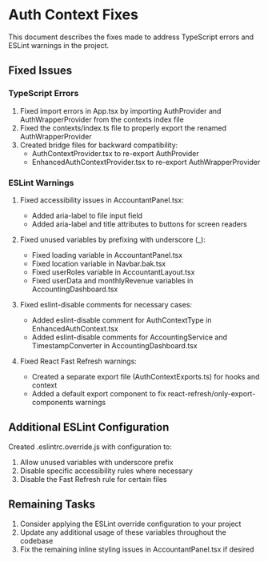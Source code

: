 # Auth Context Fixes

This document describes the fixes made to address TypeScript errors and ESLint warnings in the project.

## Fixed Issues

### TypeScript Errors
1. Fixed import errors in App.tsx by importing AuthProvider and AuthWrapperProvider from the contexts index file
2. Fixed the contexts/index.ts file to properly export the renamed AuthWrapperProvider
3. Created bridge files for backward compatibility:
   - AuthContextProvider.tsx to re-export AuthProvider
   - EnhancedAuthContextProvider.tsx to re-export AuthWrapperProvider

### ESLint Warnings
1. Fixed accessibility issues in AccountantPanel.tsx:
   - Added aria-label to file input field
   - Added aria-label and title attributes to buttons for screen readers

2. Fixed unused variables by prefixing with underscore (_):
   - Fixed loading variable in AccountantPanel.tsx
   - Fixed location variable in Navbar.bak.tsx
   - Fixed userRoles variable in AccountantLayout.tsx
   - Fixed userData and monthlyRevenue variables in AccountingDashboard.tsx

3. Fixed eslint-disable comments for necessary cases:
   - Added eslint-disable comment for AuthContextType in EnhancedAuthContext.tsx
   - Added eslint-disable comments for AccountingService and TimestampConverter in AccountingDashboard.tsx

4. Fixed React Fast Refresh warnings:
   - Created a separate export file (AuthContextExports.ts) for hooks and context
   - Added a default export component to fix react-refresh/only-export-components warnings

## Additional ESLint Configuration

Created .eslintrc.override.js with configuration to:
1. Allow unused variables with underscore prefix
2. Disable specific accessibility rules where necessary
3. Disable the Fast Refresh rule for certain files

## Remaining Tasks

1. Consider applying the ESLint override configuration to your project
2. Update any additional usage of these variables throughout the codebase
3. Fix the remaining inline styling issues in AccountantPanel.tsx if desired
